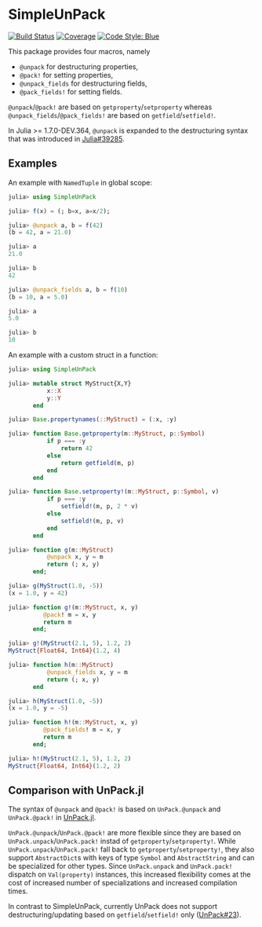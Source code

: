 # SimpleUnPack

[![Build Status](https://github.com/devmotion/SimpleUnPack.jl/actions/workflows/CI.yml/badge.svg?branch=main)](https://github.com/devmotion/SimpleUnPack.jl/actions/workflows/CI.yml?query=branch%3Amain)
[![Coverage](https://codecov.io/gh/devmotion/SimpleUnPack.jl/branch/main/graph/badge.svg)](https://codecov.io/gh/devmotion/SimpleUnPack.jl)
[![Code Style: Blue](https://img.shields.io/badge/code%20style-blue-4495d1.svg)](https://github.com/invenia/BlueStyle)

This package provides four macros, namely

- `@unpack` for destructuring properties,
- `@pack!` for setting properties,
- `@unpack_fields` for destructuring fields,
- `@pack_fields!` for setting fields.

`@unpack`/`@pack!` are based on `getproperty`/`setproperty` whereas `@unpack_fields`/`@pack_fields!` are based on `getfield`/`setfield!`.

In Julia >= 1.7.0-DEV.364, `@unpack` is expanded to the destructuring syntax that was introduced in [Julia#39285](https://github.com/JuliaLang/julia/pull/39285).

## Examples

An example with `NamedTuple` in global scope:

```julia
julia> using SimpleUnPack

julia> f(x) = (; b=x, a=x/2);

julia> @unpack a, b = f(42)
(b = 42, a = 21.0)

julia> a
21.0

julia> b
42

julia> @unpack_fields a, b = f(10)
(b = 10, a = 5.0)

julia> a
5.0

julia> b
10
```

An example with a custom struct in a function:

```julia
julia> using SimpleUnPack

julia> mutable struct MyStruct{X,Y}
           x::X
           y::Y
       end

julia> Base.propertynames(::MyStruct) = (:x, :y)

julia> function Base.getproperty(m::MyStruct, p::Symbol)
           if p === :y
               return 42
           else
               return getfield(m, p)
           end
       end

julia> function Base.setproperty!(m::MyStruct, p::Symbol, v)
           if p === :y
               setfield!(m, p, 2 * v)
           else
               setfield!(m, p, v)
           end
       end

julia> function g(m::MyStruct)
           @unpack x, y = m
           return (; x, y)
       end;

julia> g(MyStruct(1.0, -5))
(x = 1.0, y = 42)

julia> function g!(m::MyStruct, x, y)
          @pack! m = x, y
          return m
       end;

julia> g!(MyStruct(2.1, 5), 1.2, 2)
MyStruct{Float64, Int64}(1.2, 4)

julia> function h(m::MyStruct)
           @unpack_fields x, y = m
           return (; x, y)
       end

julia> h(MyStruct(1.0, -5))
(x = 1.0, y = -5)

julia> function h!(m::MyStruct, x, y)
          @pack_fields! m = x, y
          return m
       end;

julia> h!(MyStruct(2.1, 5), 1.2, 2)
MyStruct{Float64, Int64}(1.2, 2)
```

## Comparison with UnPack.jl

The syntax of `@unpack` and `@pack!` is based on `UnPack.@unpack` and `UnPack.@pack!` in [UnPack.jl](https://github.com/mauro3/UnPack.jl).

`UnPack.@unpack`/`UnPack.@pack!` are more flexible since they are based on `UnPack.unpack`/`UnPack.pack!` instad of `getproperty`/`setproperty!`.
While `UnPack.unpack`/`UnPack.pack!` fall back to `getproperty`/`setproperty!`, they also support `AbstractDict`s with keys of type `Symbol` and `AbstractString` and can be specialized for other types.
Since `UnPack.unpack` and `UnPack.pack!` dispatch on `Val(property)` instances, this increased flexibility comes at the cost of increased number of specializations and increased compilation times.

In contrast to SimpleUnPack, currently UnPack does not support destructuring/updating based on `getfield`/`setfield!` only ([UnPack#23](https://github.com/mauro3/UnPack.jl/issues/23)).
